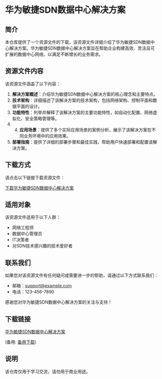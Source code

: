 # 华为敏捷SDN数据中心解决方案

## 简介

本仓库提供了一个资源文件的下载，该资源文件详细介绍了华为敏捷SDN数据中心解决方案。华为敏捷SDN数据中心解决方案旨在帮助企业构建高效、灵活且可扩展的数据中心网络，以满足不断增长的业务需求。

## 资源文件内容

该资源文件涵盖了以下内容：

1. **解决方案概述**：介绍华为敏捷SDN数据中心解决方案的核心理念和主要特点。
2. **技术架构**：详细描述了该解决方案的技术架构，包括网络架构、控制平面和数据平面的设计。
3. **功能特性**：列举并解释了该解决方案的主要功能特性，如自动化配置、网络虚拟化、安全策略管理等。
4. 4. **应用场景**：提供了多个实际应用场景的案例分析，展示了该解决方案在不同业务环境中的应用效果。
5. **部署指南**：提供了详细的部署步骤和最佳实践，帮助用户快速部署和配置该解决方案。

## 下载方式

请点击以下链接下载资源文件：

[下载华为敏捷SDN数据中心解决方案](资源文件路径)

## 适用对象

该资源文件适用于以下人群：

- 网络工程师
- 数据中心管理员
- IT决策者
- 对SDN技术感兴趣的技术爱好者

## 联系我们

如果您对该资源文件有任何疑问或需要进一步的帮助，请通过以下方式联系我们：

- 邮箱：support@example.com
- 电话：123-456-7890

感谢您对华为敏捷SDN数据中心解决方案的关注与支持！

## 下载链接
[华为敏捷SDN数据中心解决方案](https://pan.quark.cn/s/79d9434d9e49) 

(备用: [备用下载](https://pan.baidu.com/s/1r_2hKbI3WYKdmoBwC0d-Nw?pwd=1234))

## 说明

该仓库仅用于学习交流，请勿用于商业用途。
